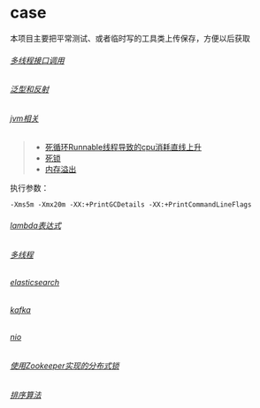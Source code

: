 # case

本项目主要把平常测试、或者临时写的工具类上传保存，方便以后获取

###### [多线程接口调用](https://github.com/lubinsu/case/tree/master/src/main/java/com/maiya/batch)
###### [泛型和反射](https://github.com/lubinsu/case/blob/master/src/main/java/com/maiya/genericity)
###### [jvm相关](https://github.com/lubinsu/case/tree/master/src/main/java/com/maiya/jvm)
> * [死循环Runnable线程导致的cpu消耗直线上升](https://github.com/lubinsu/case/blob/master/src/main/java/com/maiya/jvm/DumpWhileDemo.java)
> * [死锁](https://github.com/lubinsu/case/blob/master/src/main/java/com/maiya/jvm/DiedsynchronizedTest.java)
> * [内存溢出](https://github.com/lubinsu/case/blob/master/src/main/java/com/maiya/jvm/GcTest01.java)

执行参数：
```
-Xms5m -Xmx20m -XX:+PrintGCDetails -XX:+PrintCommandLineFlags
```

###### [lambda表达式](https://github.com/lubinsu/case/blob/b10b3f476659c32729fc0d3343f402a4de88a49c/src/test/java/com/maiyabank/AppTest.java#L44)
###### [多线程](https://github.com/lubinsu/case/tree/master/src/main/java/com/maiya/threads)
###### [elasticsearch](https://github.com/lubinsu/case/tree/master/src/main/java/com/maiya/util/elasticsearch)
###### [kafka](https://github.com/lubinsu/case/tree/master/src/main/java/com/maiya/util/kafka)
###### [nio](https://github.com/lubinsu/case/tree/master/src/main/java/com/maiya/util/nio)
###### [使用Zookeeper实现的分布式锁](https://github.com/lubinsu/case/tree/master/src/main/java/com/maiya/util/zookeeper)
###### [排序算法](https://github.com/lubinsu/case/tree/master/src/main/java/com/maiya/sort)